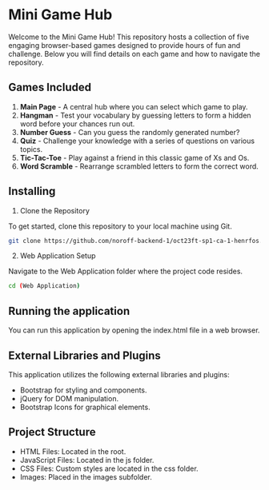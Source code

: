 # Mini Game Hub

Welcome to the Mini Game Hub! This repository hosts a collection of five engaging browser-based games designed to provide hours of fun and challenge. Below you will find details on each game and how to navigate the repository.

## Games Included

1. **Main Page** - A central hub where you can select which game to play.
2. **Hangman** - Test your vocabulary by guessing letters to form a hidden word before your chances run out.
3. **Number Guess** - Can you guess the randomly generated number?
4. **Quiz** - Challenge your knowledge with a series of questions on various topics.
5. **Tic-Tac-Toe** - Play against a friend in this classic game of Xs and Os.
6. **Word Scramble** - Rearrange scrambled letters to form the correct word.
   
## Installing
1. Clone the Repository

To get started, clone this repository to your local machine using Git.

```bash
git clone https://github.com/noroff-backend-1/oct23ft-sp1-ca-1-henrfos.git](https://github.com/henrfos/minigames-website
```
2. Web Application Setup

Navigate to the Web Application folder where the project code resides.

```bash
cd (Web Application)
```

## Running the application

You can run this application by opening the index.html file in a web browser.

## External Libraries and Plugins
This application utilizes the following external libraries and plugins:

* Bootstrap for styling and components.
* jQuery for DOM manipulation.
* Bootstrap Icons for graphical elements.

## Project Structure

* HTML Files: Located in the root.
* JavaScript Files: Located in the js folder.
* CSS Files: Custom styles are located in the css folder.
* Images: Placed in the images subfolder.

